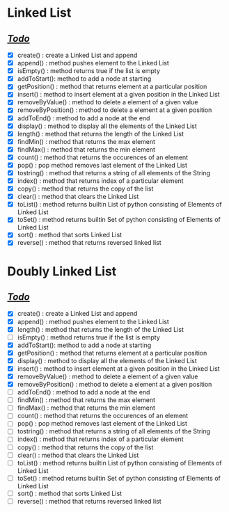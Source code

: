 # **Linked List**
## <u>*Todo*</u>

- [x] create() : create a Linked List and append
- [x] append() : method pushes element to the Linked List
- [x] isEmpty() : method returns true if the list is empty
- [x] addToStart(): method to add a node at starting
- [x] getPosition() : method that returns element at a particular position
- [x] insert() : method to insert element at a given position in the Linked List
- [x] removeByValue() : method to delete a element of a given value
- [x] removeByPosition() : method to delete a element at a given position
- [x] addToEnd() : method to add a node at the end
- [x] display() : method to display all the elements of the Linked List
- [x] length() : method that returns the length of the Linked List
- [x] findMin() : method that returns the max element
- [x] findMax() : method that returns the min element
- [x] count() : method that returns the occurences of an element
- [x] pop() : pop method removes last element of the Linked List
- [x] tostring() : method that returns a string of all elements of the String
- [x] index() : method that returns index of a particular element
- [x] copy() : method that returns the copy of the list
- [x] clear() : method that clears the Linked List
- [x] toList() : method returns builtin List of python consisting of Elements of Linked List
- [x] toSet() : method returns builtin Set of python consisting of Elements of Linked List
- [x] sort() : method that sorts Linked List
- [x] reverse() : method that returns reversed linked list

<!-- To DO 
    Check time complexity and space complexity
    Check for null values

    Application of Polynomial ADT (singly linkd list)
 -->

 # **Doubly Linked List**
## <u>*Todo*</u>

- [x] create() : create a Linked List and append
- [x] append() : method pushes element to the Linked List
- [x] length() : method that returns the length of the Linked List
- [ ] isEmpty() : method returns true if the list is empty
- [x] addToStart(): method to add a node at starting
- [x] getPosition() : method that returns element at a particular position
- [x] display() : method to display all the elements of the Linked List
- [x] insert() : method to insert element at a given position in the Linked List
- [x] removeByValue() : method to delete a element of a given value
- [x] removeByPosition() : method to delete a element at a given position
- [ ] addToEnd() : method to add a node at the end
- [ ] findMin() : method that returns the max element
- [ ] findMax() : method that returns the min element
- [ ] count() : method that returns the occurences of an element
- [ ] pop() : pop method removes last element of the Linked List
- [ ] tostring() : method that returns a string of all elements of the String
- [ ] index() : method that returns index of a particular element
- [ ] copy() : method that returns the copy of the list
- [ ] clear() : method that clears the Linked List
- [ ] toList() : method returns builtin List of python consisting of Elements of Linked List
- [ ] toSet() : method returns builtin Set of python consisting of Elements of Linked List
- [ ] sort() : method that sorts Linked List
- [ ] reverse() : method that returns reversed linked list 